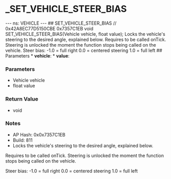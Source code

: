 # _SET_VEHICLE_STEER_BIAS

--- ns: VEHICLE --- ## SET_VEHICLE_STEER_BIAS  // 0x42A8EC77D5150CBE 0x7357C1EB void SET_VEHICLE_STEER_BIAS(Vehicle vehicle, float value);  Locks the vehicle's steering to the desired angle, explained below. Requires to be called onTick. Steering is unlocked the moment the function stops being called on the vehicle. Steer bias: -1.0 = full right 0.0 = centered steering 1.0 = full left  ## Parameters * **vehicle**: * **value**:

### Parameters
* Vehicle vehicle
* float value

### Return Value
* void

### Notes
* AP Hash: 0x0x7357C1EB
* Build: 811
* Locks the vehicle's steering to the desired angle, explained below.

Requires to be called onTick. Steering is unlocked the moment the function stops being called on the vehicle.

Steer bias:
-1.0 = full right
0.0 = centered steering
1.0 = full left

